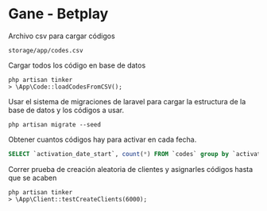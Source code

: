 # Gane - Betplay

Archivo csv para cargar códigos
```
storage/app/codes.csv
```

Cargar todos los código en base de datos
```
php artisan tinker
> \App\Code::loadCodesFromCSV();
```

Usar el sistema de migraciones de laravel para cargar la
estructura de la base de datos y los códigos a usar.
```
php artisan migrate --seed
```

Obtener cuantos códigos hay para activar en cada fecha.
```sql
SELECT `activation_date_start`, count(*) FROM `codes` group by `activation_date_start`
```

Correr prueba de creación aleatoria de clientes y asignarles códigos hasta que se acaben
```
php artisan tinker
> \App\Client::testCreateClients(6000);
```